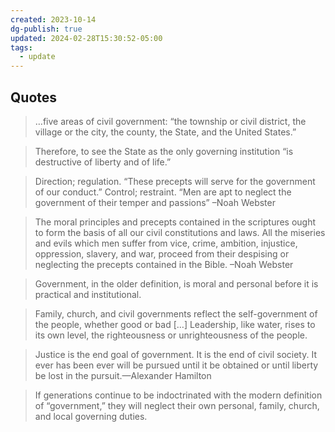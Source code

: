 ```yaml
---
created: 2023-10-14
dg-publish: true
updated: 2024-02-28T15:30:52-05:00
tags:
  - update
---
```


## Quotes

> …five areas of civil government: “the township or civil district, the village or the city, the county, the State, and the United States.”

> Therefore, to see the State as the only governing institution “is destructive of liberty and of life.”

> Direction; regulation. “These precepts will serve for the government of our conduct.” Control; restraint. “Men are apt to neglect the government of their temper and passions” –Noah Webster

> The moral principles and precepts contained in the scriptures ought to form the basis of all our civil constitutions and laws. All the miseries and evils which men suffer from vice, crime, ambition, injustice, oppression, slavery, and war, proceed from their despising or neglecting the precepts contained in the Bible. –Noah Webster

> Government, in the older definition, is moral and personal before it is practical and institutional.

> Family, church, and civil governments reflect the self-government of the people, whether good or bad […] Leadership, like water, rises to its own level, the righteousness or unrighteousness of the people.

> Justice is the end goal of government. It is the end of civil society. It ever has been ever will be pursued until it be obtained or until liberty be lost in the pursuit.—Alexander Hamilton

> If generations continue to be indoctrinated with the modern definition of “government,” they will neglect their own personal, family, church, and local governing duties.
